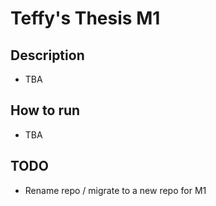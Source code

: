 # Teffy's Thesis M1


## Description
- TBA


## How to run
- TBA


## TODO
- Rename repo / migrate to a new repo for M1